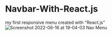 # Navbar-With-React.js
my first responsive menu created with "React.js"
![Screenshot 2022-06-16 at 19-04-03 Nav Menu](https://user-images.githubusercontent.com/107477446/174192971-bc79a719-98f7-49ca-88df-63382bcadd32.png)
